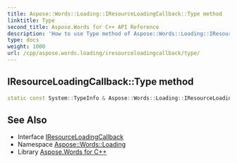 ```yaml
---
title: Aspose::Words::Loading::IResourceLoadingCallback::Type method
linktitle: Type
second_title: Aspose.Words for C++ API Reference
description: 'How to use Type method of Aspose::Words::Loading::IResourceLoadingCallback class in C++.'
type: docs
weight: 1000
url: /cpp/aspose.words.loading/iresourceloadingcallback/type/
---
```

## IResourceLoadingCallback::Type method




```cpp
static const System::TypeInfo & Aspose::Words::Loading::IResourceLoadingCallback::Type()
```

## See Also

* Interface [IResourceLoadingCallback](../)
* Namespace [Aspose::Words::Loading](../../)
* Library [Aspose.Words for C++](../../../)
